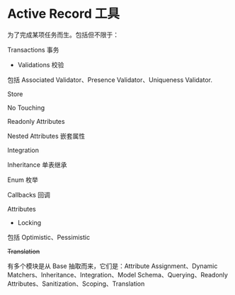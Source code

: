 # Active Record 工具

为了完成某项任务而生。包括但不限于：

Transactions 事务

- Validations 校验

包括 Associated Validator、Presence Validator、Uniqueness Validator.

Store

No Touching

Readonly Attributes

Nested Attributes 嵌套属性

Integration

Inheritance 单表继承

Enum 枚举

Callbacks 回调

Attributes

- Locking

包括 Optimistic、Pessimistic

~~Translation~~

有多个模块是从 Base 抽取而来，它们是：Attribute Assignment、Dynamic Matchers、Inheritance、Integration、Model Schema、Querying、Readonly Attributes、Sanitization、Scoping、Translation
